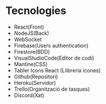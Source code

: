 # Tecnologies

  - React(Front)
  - NodeJS(Back)
  - WebSocket
  - Firebase(Users authentication)
  - Firestore(BDD)
  - VisualStudioCode(Editor de codi)
  - Mantine(CSS)
  - Tabler Icons React (Llibreria icones)
  - Github(Repositori)
  - Heroku(Servidor)
  - Trello(Organització de tasques)
  - Discord(Xat)
  